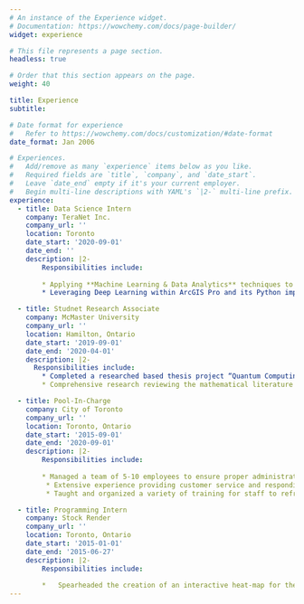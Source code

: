```yaml
---
# An instance of the Experience widget.
# Documentation: https://wowchemy.com/docs/page-builder/
widget: experience

# This file represents a page section.
headless: true

# Order that this section appears on the page.
weight: 40

title: Experience
subtitle:

# Date format for experience
#   Refer to https://wowchemy.com/docs/customization/#date-format
date_format: Jan 2006

# Experiences.
#   Add/remove as many `experience` items below as you like.
#   Required fields are `title`, `company`, and `date_start`.
#   Leave `date_end` empty if it's your current employer.
#   Begin multi-line descriptions with YAML's `|2-` multi-line prefix.
experience:
  - title: Data Science Intern
    company: TeraNet Inc.
    company_url: ''
    location: Toronto
    date_start: '2020-09-01'
    date_end: ''
    description: |2-
        Responsibilities include:
        
        * Applying **Machine Learning & Data Analytics** techniques to aerial/satellite images of properties to extract structural features of residential buildings. 
        * Leveraging Deep Learning within ArcGIS Pro and its Python implementation with PyTorch to identify specific patterns. These include: property type, type of roofing, property size, presence of a swimming pool etc.

  - title: Studnet Research Associate
    company: McMaster University
    company_url: ''
    location: Hamilton, Ontario
    date_start: '2019-09-01'
    date_end: '2020-04-01'
    description: |2-
      Responsibilities include:
        * Completed a researched based thesis project “Quantum Computing and Quantum Supremacy: Fact? Fiction? Perhaps a superposition of both?”. 
        * Comprehensive research reviewing the mathematical literature about quantum computing and recent claims for quantum supremacy over classical computers.

  - title: Pool-In-Charge
    company: City of Toronto
    company_url: ''
    location: Toronto, Ontario
    date_start: '2015-09-01'
    date_end: '2020-09-01'
    description: |2-
        Responsibilities include:
        
        * Managed a team of 5-10 employees to ensure proper administration and operation of the pool.
         * Extensive experience providing customer service and responding to various inquiries to ensure satisfaction with services. Additionally, responded to a variety of first aid situations ensuring the safety of all patrons.
         * Taught and organized a variety of training for staff to refresh and keep the highest standard of safety.

  - title: Programming Intern
    company: Stock Render
    company_url: ''
    location: Toronto, Ontario
    date_start: '2015-01-01'
    date_end: '2015-06-27'
    description: |2-
        Responsibilities include:
      
        *	Spearheaded the creation of an interactive heat-map for the S&P 500 leveraging a variety of JavaScript libraries. Presented results to the CEO. The applet was added to the company’s public offerings.
---
```

